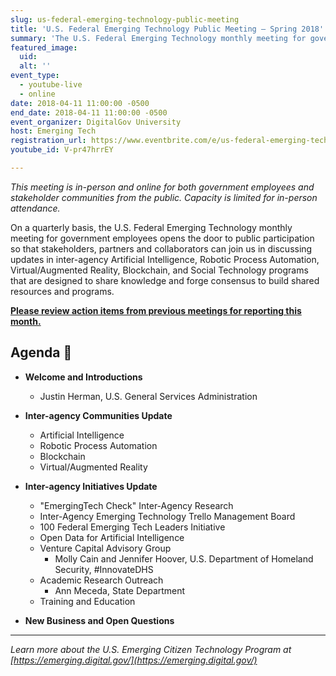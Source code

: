 ```yaml
---
slug: us-federal-emerging-technology-public-meeting
title: 'U.S. Federal Emerging Technology Public Meeting — Spring 2018'
summary: 'The U.S. Federal Emerging Technology monthly meeting for government employees to share knowledge, forge consensus, and build shared resources and programs.'
featured_image:
  uid:
  alt: ''
event_type:
  - youtube-live
  - online
date: 2018-04-11 11:00:00 -0500
end_date: 2018-04-11 11:00:00 -0500
event_organizer: DigitalGov University
host: Emerging Tech
registration_url: https://www.eventbrite.com/e/us-federal-emerging-technology-public-meeting-spring-18-registration-44763838847
youtube_id: V-pr47hrrEY

---
```


_This meeting is in-person and online for both government employees and stakeholder communities from the public. Capacity is limited for in-person attendance._

On a quarterly basis, the U.S. Federal Emerging Technology monthly meeting for government employees opens the door to public participation so that stakeholders, partners and collaborators can join us in discussing updates in inter-agency Artificial Intelligence, Robotic Process Automation, Virtual/Augmented Reality, Blockchain, and Social Technology programs that are designed to share knowledge and forge consensus to build shared resources and programs.

[**Please review action items from previous meetings for reporting this month.**](https://emerging.digital.gov/meeting-notes/)

## Agenda :space_invader:

* **Welcome and Introductions**
  - Justin Herman, U.S. General Services Administration

* **Inter-agency Communities Update**
  - Artificial Intelligence
  - Robotic Process Automation
  - Blockchain
  - Virtual/Augmented Reality

* **Inter-agency Initiatives Update**
  - "EmergingTech Check" Inter-Agency Research
  - Inter-Agency Emerging Technology Trello Management Board
  - 100 Federal Emerging Tech Leaders Initiative
  - Open Data for Artificial Intelligence
  - Venture Capital Advisory Group
    * Molly Cain and Jennifer Hoover, U.S. Department of Homeland Security, #InnovateDHS
  - Academic Research Outreach
    * Ann Meceda, State Department
  - Training and Education

* **New Business and Open Questions**

---
_Learn more about the U.S. Emerging Citizen Technology Program at [https://emerging.digital.gov/](https://emerging.digital.gov/)_
